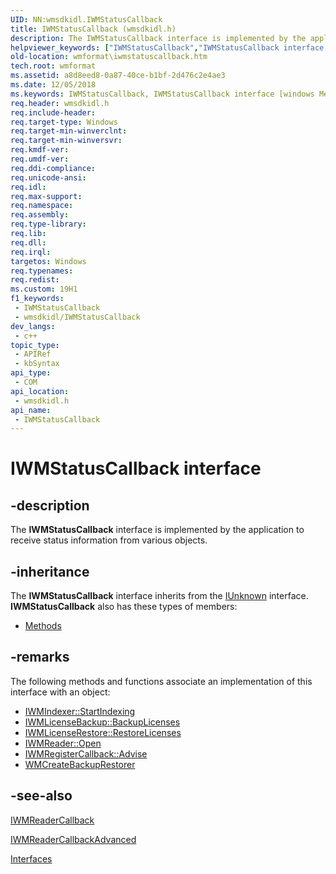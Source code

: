 ```yaml
---
UID: NN:wmsdkidl.IWMStatusCallback
title: IWMStatusCallback (wmsdkidl.h)
description: The IWMStatusCallback interface is implemented by the application to receive status information from various objects.
helpviewer_keywords: ["IWMStatusCallback","IWMStatusCallback interface [windows Media Format]","IWMStatusCallback interface [windows Media Format]","described","IWMStatusCallbackInterface","wmformat.iwmstatuscallback","wmsdkidl/IWMStatusCallback"]
old-location: wmformat\iwmstatuscallback.htm
tech.root: wmformat
ms.assetid: a8d8eed8-0a87-40ce-b1bf-2d476c2e4ae3
ms.date: 12/05/2018
ms.keywords: IWMStatusCallback, IWMStatusCallback interface [windows Media Format], IWMStatusCallback interface [windows Media Format],described, IWMStatusCallbackInterface, wmformat.iwmstatuscallback, wmsdkidl/IWMStatusCallback
req.header: wmsdkidl.h
req.include-header: 
req.target-type: Windows
req.target-min-winverclnt: 
req.target-min-winversvr: 
req.kmdf-ver: 
req.umdf-ver: 
req.ddi-compliance: 
req.unicode-ansi: 
req.idl: 
req.max-support: 
req.namespace: 
req.assembly: 
req.type-library: 
req.lib: 
req.dll: 
req.irql: 
targetos: Windows
req.typenames: 
req.redist: 
ms.custom: 19H1
f1_keywords:
 - IWMStatusCallback
 - wmsdkidl/IWMStatusCallback
dev_langs:
 - c++
topic_type:
 - APIRef
 - kbSyntax
api_type:
 - COM
api_location:
 - wmsdkidl.h
api_name:
 - IWMStatusCallback
---
```


# IWMStatusCallback interface


## -description

The <b>IWMStatusCallback</b> interface is implemented by the application to receive status information from various objects.

## -inheritance

The <b>IWMStatusCallback</b> interface inherits from the <a href="/windows/desktop/api/unknwn/nn-unknwn-iunknown">IUnknown</a> interface. <b>IWMStatusCallback</b> also has these types of members:
<ul>
<li><a href="https://docs.microsoft.com/">Methods</a></li>
</ul>

## -remarks

The following methods and functions associate an implementation of this interface with an object:

<ul>
<li>
<a href="/windows/desktop/api/wmsdkidl/nf-wmsdkidl-iwmindexer-startindexing">IWMIndexer::StartIndexing</a>
</li>
<li>
<a href="/windows/desktop/api/wmsdkidl/nf-wmsdkidl-iwmlicensebackup-backuplicenses">IWMLicenseBackup::BackupLicenses</a>
</li>
<li>
<a href="/windows/desktop/api/wmsdkidl/nf-wmsdkidl-iwmlicenserestore-restorelicenses">IWMLicenseRestore::RestoreLicenses</a>
</li>
<li>
<a href="/windows/desktop/api/wmsdkidl/nf-wmsdkidl-iwmreader-open">IWMReader::Open</a>
</li>
<li>
<a href="/windows/desktop/api/wmsdkidl/nf-wmsdkidl-iwmregistercallback-advise">IWMRegisterCallback::Advise</a>
</li>
<li>
<a href="/windows/desktop/api/wmsdkidl/nf-wmsdkidl-wmcreatebackuprestorer">WMCreateBackupRestorer</a>
</li>
</ul>

## -see-also

<a href="/windows/desktop/api/wmsdkidl/nn-wmsdkidl-iwmreadercallback">IWMReaderCallback</a>



<a href="/windows/desktop/api/wmsdkidl/nn-wmsdkidl-iwmreadercallbackadvanced">IWMReaderCallbackAdvanced</a>



<a href="/windows/desktop/wmformat/interfaces">Interfaces</a>
